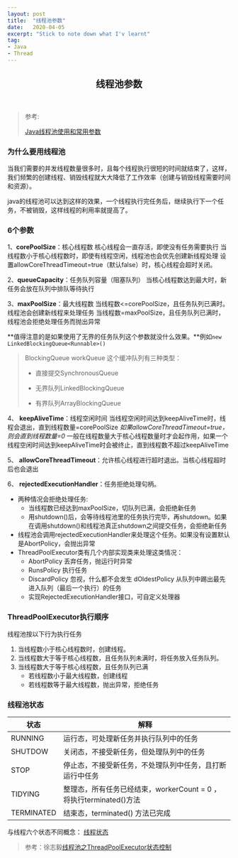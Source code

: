 ```yaml
---
layout: post
title:  "线程池参数"
date:   2020-04-05
excerpt: "Stick to note down what I'v learnt"
tag:
- Java 
- Thread
---
```


<center><H2><b>线程池参数</b></H2></center><br>

> 参考:
>
> [Java线程池使用和常用参数](https://www.cnblogs.com/owenma/p/8557074.html)
>
> 

### **为什么要用线程池**

当我们需要的并发线程数量很多时，且每个线程执行很短的时间就结束了，这样，我们频繁的创建线程、销毁线程就大大降低了工作效率（创建与销毁线程需要时间和资源）。

java的线程池可以达到这样的效果，一个线程执行完任务后，继续执行下一个任务，不被销毁，这样线程的利用率就提高了。

### **6个参数**

1、**corePoolSize**：核心线程数
		核心线程会一直存活，即使没有任务需要执行
		当线程数小于核心线程数时，即使有线程空闲，线程池也会优先创建新线程处理
		设置allowCoreThreadTimeout=true（默认false）时，核心线程会超时关闭。

2、**queueCapacity**：任务队列容量（阻塞队列）
		当核心线程数达到最大时，新任务会放在队列中排队等待执行

3、**maxPoolSize**：最大线程数
		当线程数<=corePoolSize，且任务队列已满时。线程池会创建新线程来处理任务
		当线程数=maxPoolSize，且任务队列已满时，线程池会拒绝处理任务而抛出异常

​		**值得注意的是如果使用了无界的任务队列这个参数就没什么效果。**例如`new LinkedBlockingQueue<Runnable>()`

> BlockingQueue <Runnable> workQueue 这个缓冲队列有三种类型：
>
> + 直接提交SynchronousQueue
>
> + 无界队列LinkedBlockingQueue
>
> + 有界队列ArrayBlockingQueue



4、 **keepAliveTime**：线程空闲时间
		当线程空闲时间达到keepAliveTime时，线程会退出，直到线程数量=corePoolSize
		*如果allowCoreThreadTimeout=true，则会直到线程数量=0*
		一般在线程数量大于核心线程数量时才会起作用，如果一个线程空闲时间达到keepAliveTime时会被终止，直到线程数不超过keepAliveTime

5、 **allowCoreThreadTimeout**：允许核心线程进行超时退出。当核心线程超时后也会退出

6、 **rejectedExecutionHandler**：任务拒绝处理句柄。

+ 两种情况会拒绝处理任务:	
  + 当线程数已经达到maxPoolSize，切队列已满，会拒绝新任务
  + 用shutdown()后，会等待线程池里的任务执行完毕，再shutdown。如果在调用shutdown()和线程池真正shutdown之间提交任务，会拒绝新任务
+ 线程池会调用rejectedExecutionHandler来处理这个任务。如果没有设置默认是AbortPolicy，会抛出异常
+ ThreadPoolExecutor类有几个内部实现类来处理这类情况：
     + AbortPolicy 丢弃任务，抛运行时异常
     + RunsPolicy 执行任务
     + DiscardPolicy 忽视，什么都不会发生
          dOldestPolicy 从队列中踢出最先进入队列（最后一个执行）的任务
     + 实现RejectedExecutionHandler接口，可自定义处理器

### **ThreadPoolExecutor执行顺序**

线程池按以下行为执行任务
1. 当线程数小于核心线程数时，创建线程。
2. 当线程数大于等于核心线程数，且任务队列未满时，将任务放入任务队列。
3. 当线程数大于等于核心线程数，且任务队列已满
    + 若线程数小于最大线程数，创建线程
    + 若线程数等于最大线程数，抛出异常，拒绝任务




### 线程池状态

| 状态       | 解释                                                         |
| ---------- | ------------------------------------------------------------ |
| RUNNING    | 运行态，可处理新任务并执行队列中的任务                       |
| SHUTDOW    | 关闭态，不接受新任务，但处理队列中的任务                     |
| STOP       | 停止态，不接受新任务，不处理队列中任务，且打断运行中任务     |
| TIDYING    | 整理态，所有任务已经结束，workerCount = 0 ，将执行terminated()方法 |
| TERMINATED | 结束态，terminated() 方法已完成                              |

与线程六个状态不同概念： [线程状态]([https://blog.maplestory.work/Java%E7%BA%BF%E7%A8%8B%E4%B8%8D%E8%83%BD%E9%87%8D%E5%A4%8DStart/](https://blog.maplestory.work/Java线程不能重复Start/))

>  参考：徐志毅[线程池之ThreadPoolExecutor状态控制](https://www.jianshu.com/p/18065a78178b)






